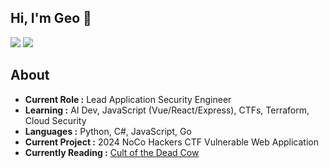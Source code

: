 
<!--
**Geo-Bit/geo-bit** is a ✨ _special_ ✨ repository because its `README.md` (this file) appears on your GitHub profile.

Here are some ideas to get you started:

- 🔭 I’m currently working on ...
- 🌱 I’m currently learning ...
- 👯 I’m looking to collaborate on ...
- 🤔 I’m looking for help with ...
- 💬 Ask me about ...
- 📫 How to reach me: ...
- 😄 Pronouns: ...
- ⚡ Fun fact: ...
-->

## Hi, I'm Geo 👋
[![](https://img.shields.io/badge/LinkedIn-George%20Tipton-blue)](https://www.linkedin.com/in/george-tipton/)
[![](https://img.shields.io/badge/Gmail-George%20Tipton-red)](mailto:george.w.tipton@gmail.com)


## About

-  **Current Role :** Lead Application Security Engineer
-  **Learning :** AI Dev, JavaScript (Vue/React/Express), CTFs, Terraform, Cloud Security
-  **Languages :** Python, C#, JavaScript, Go
-  **Current Project :** 2024 NoCo Hackers CTF Vulnerable Web Application
-  **Currently Reading :** [Cult of the Dead Cow](https://www.goodreads.com/en/book/show/42283862-cult-of-the-dead-cow) 
